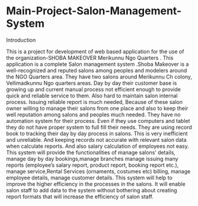 # Main-Project-Salon-Management-System


Introduction


This is a project for development of web based application for the use of the organization-SHOBA MAKEOVER
Merikunnu Ngo Quarters . This application is a complete Salon management system .Shoba Makeover is a
well-recognized and reputed salons among peoples and modelers around the NGO Quarters area. They have
two salons around Merikunnu Ch colony, Vellimadkunnu Ngo quarters areas. Day by day their customer base
is growing up and current manual process not efficient enough to provide quick and reliable service to them.
Also hard to maintain salon internal process. Issuing reliable report is much needed, Because of these salon
owner willing to manage their salons from one place and also to keep their well reputation among salons and
peoples much needed. They have no automation system for their process. Even if they use computers and
tablet they do not have proper system to full fill their needs. They are using record book to tracking their day
by day process in salons. This is very inefficient and unreliable. And keeping records not accurate with relevant salon data when calculate reports. And also salary calculation of employees not easy. This system will
provide the functionalities of manage salons’ details, manage day by day bookings,manage branches manage
issuing many reports (employee’s salary report, product report, booking report etc.), manage service,Rental
Services (ornaments, costumes etc) billing, manage employee details, manage customer details. This system
will help to improve the higher efficiency in the processes in the salons. It will enable salon staff to add data
to the system without bothering about creating report formats that will increase the efficiency of salon staff.
